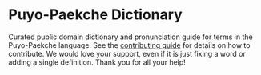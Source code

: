 
# Puyo-Paekche Dictionary

Curated public domain dictionary and pronunciation guide for terms in the Puyo-Paekche language. See the [contributing guide](https://github.com/drumworkteam/term/blob/make/.github/contributing.md) for details on how to contribute. We would love your support, even if it is just fixing a word or adding a single definition. Thank you for all your help!